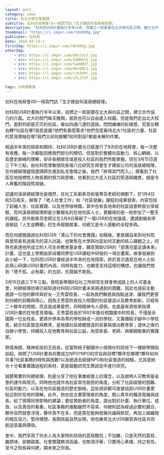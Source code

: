 ```yaml
---
layout: post
category: news
title: 台北大學社會實踐
subtitle: 社科在地拜會(9)—得其門訪「生才建設何溪泉總經理」
description: "社科院USR計畫執行半年以來，目標之一即是要在北大與社區之間，建立合作協力的介面。北大的校門每天敞開，居民也可以自由進入校園..."
thumbnail: "https://i.imgur.com/t8oX09g.jpg"
publisher: 社科院
date: 2018-03-19-1
firstImg: https://i.imgur.com/t8oX09g.jpg
otherImg:
    - src: https://i.imgur.com/U8nJ2oJ.jpg
    - src: https://i.imgur.com/IXHR9lU.jpg
    - src: https://i.imgur.com/twUHHU7.jpg
    - src: https://i.imgur.com/mRvbNS3.jpg
    - src: https://i.imgur.com/rJs5dPC.jpg
    - src: https://i.imgur.com/iFLjS3V.jpg
    
tags: USR博覽會
---
```


社科在地拜會(9)—得其門訪「生才建設何溪泉總經理」

社科院USR計畫執行半年以來，目標之一即是要在北大與社區之間，建立合作協力的介面。北大的校門每天敞開，居民也可以自由進入校園，但是我們走出北大校門，面對的卻是茫茫的社區，看似四通八達的道路，閃閃爍爍的紅綠燈，究竟左轉右轉?社區在哪?居民是誰?他們有甚麼需求?他們怎麼看待北大?社區的力量、社區的意見領袖在哪?我們又如何接觸?如何對話?都是未解的作業。

經過半年來的探索和期待，社科USR計畫也已經進行了8次的在地拜會，每一次都有收穫，每一次都能回應我們部分的關切，但是對於整體社區動力、核心網絡、以及歷史脈絡的理解，卻非長期居住或是投入社區的我們所能掌握。但在3月15日週三下午三點，由社科院曾敏傑院長偕八位研究生拜會生才建設公司何溪泉總經理，在何總經理盛情邀請師生進到私宅會晤之後，我們「終得其門而入」，既看到了社區在地指標性人物長期的努力與思維，也看到北大走入社區的管道與機會，誠是令人興奮的階段性突破。

認識何溪泉總經理也是偶然，在社工系劉素芬和張菁芬老師的規劃下，於1月4日和5日兩天，辦理了「老人社會工作」和「社區發展」課程的成果發表，內容包括了彩繪人生、社區實踐、以及世界咖啡館。其中也有各地來的社區協會幹部分享經驗，而何溪泉總經理即是少數報名的在地社區人士，更難得的是--他參加了一整天的課程。另外劉素芬老師又在3月8日舉辦了一場USR的在地論壇，邀請劉銘和李淑楨談「人生逆轉勝」的生命經驗敘事，何總又是令人感動的全程參與。

而在何總閱讀過社科院USR「鳶山下的社會實踐」初稿後，更是親自來到社科院與曾院長有過兩次的深入討論，也聚焦在大學與社區如何互動的核心課題之上，同時也表達他所成立的人可生命教育基金會，願意贊助USR的「部落兒童走讀未來」計畫，這也是上學期由郭貞儀同學在USR課程中研發的一項企畫案。故事發展到此小結一下，社科院USR計畫經過半年來的在地探索，終於首次遇見在地人士如此用心研讀USR計畫的內涵，同時有能力、也願意支持這樣的構想，也讓我們想到「德不孤、必有鄰」的古訓，先賢誠不欺我。

3月15日週三下午三點，曾院長帶領8位社工所研究生拜會學成路上的人可基金會，何總經理彷彿已經知道社科院USR計畫未來將遇到的困難，因此也提前主動邀請一位他的夥伴與好友--王秀雲校長，一起為我們解惑與指點迷津，讓我們更感到何總的前瞻與用心，因為王秀雲校長投入柑園的社區營造以及教育創新，已經有二十餘年的時間，而且是成果斐然，同時精神令人感佩，也是最有資格來指導USR計畫的在地意見領袖。王秀雲校長於1992年擔任柑園國中的校長，不僅是全國第一位女校長，更將升學率為零的學校辦成一流的學校，又籌備桃子腳中小學校長，結合社區營造與教育，是我國社區總體營造的前輩與傑出教育家；退休之後仍自辦小學堂，持續投入在地教育與社區公益，為受家長、老師、與鄉親敬重的實踐家。

熱情爽朗、精神奕奕的王校長，從當時桃子腳國中小借用社科院地下一樓辦學開始談起，詢問了USR計畫為何要成立NPO?NPO的宗旨與目標?夥伴在哪裡?夥伴如何共事?社區事務的特性與困難?以及她過去經營NPO和社區營造的經驗。尤其是她也十分看重實踐過程的素材，更是鼓勵研究生應該從中進行研究。

誠懇篤實的何總經理，則是分享了他在事業經營上的理念，以及說明人可教育基金會的運作與現況。同時他也就作為社區常住居民的角度，分析了社區經營的困難、社區的動力、以及在地社區營造的歷史脈絡，這些資訊都可直接協助USR計畫更貼近對於在地的理解。此外，他也從企業管理者的角度，關心青年的職涯發展與成長，給了現場同學即時的建議；更從贊助者的角度，提出對於計畫、執行單位、成效、以及責信的看重。社區事務的推動雖然不容易，何總則認為經過必要的磨合，夥伴自然就會浮現，夥伴貴不在多，而是貴在能夠發展共識與默契，再加上組織間的相互協力，堅持理想、長期效益自然出現，他也樂見北大USR願意與社區共同創造意義與價值。

會中，我們享用了何夫人為大家特別烘焙的荔枝麵包；不加糖，只是天然的荔枝，雖原味，卻勝甜美。社會實踐無須高論，也無須浮華，只要用心素樸，持之有恆，見今之校長與何總，期未來之你我。